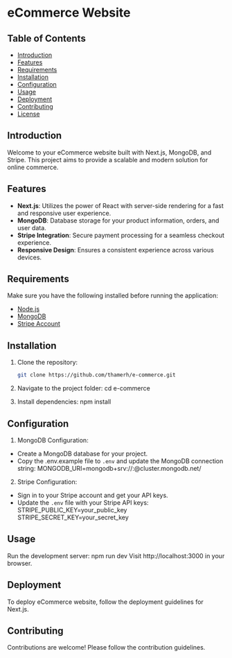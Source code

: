 #  eCommerce Website

## Table of Contents

- [Introduction](#introduction)
- [Features](#features)
- [Requirements](#requirements)
- [Installation](#installation)
- [Configuration](#configuration)
- [Usage](#usage)
- [Deployment](#deployment)
- [Contributing](#contributing)
- [License](#license)

## Introduction

Welcome to your eCommerce website built with Next.js, MongoDB, and Stripe. This project aims to provide a scalable and modern solution for online commerce.

## Features

- **Next.js**: Utilizes the power of React with server-side rendering for a fast and responsive user experience.
- **MongoDB**: Database storage for your product information, orders, and user data.
- **Stripe Integration**: Secure payment processing for a seamless checkout experience.
- **Responsive Design**: Ensures a consistent experience across various devices.

## Requirements

Make sure you have the following installed before running the application:

- [Node.js](https://nodejs.org/)
- [MongoDB](https://www.mongodb.com/)
- [Stripe Account](https://stripe.com/)

## Installation

1. Clone the repository:

   ```bash
   git clone https://github.com/thamerh/e-commerce.git
   
2. Navigate to the project folder:
   cd e-commerce
3. Install dependencies:
   npm install
   
## Configuration

1. MongoDB Configuration:
 - Create a MongoDB database for your project.
 - Copy the .env.example file to `.env` and update the MongoDB connection string:
   MONGODB_URI=mongodb+srv://<username>:<password>@cluster.mongodb.net/<database>
   
2. Stripe Configuration:
  - Sign in to your Stripe account and get your API keys.
  - Update the `.env` file with your Stripe API keys:
     STRIPE_PUBLIC_KEY=your_public_key
     STRIPE_SECRET_KEY=your_secret_key
 
## Usage

Run the development server:
  npm run dev
  Visit http://localhost:3000 in your browser.
  
## Deployment
To deploy eCommerce website, follow the deployment guidelines for Next.js.

## Contributing

Contributions are welcome! Please follow the contribution guidelines.

